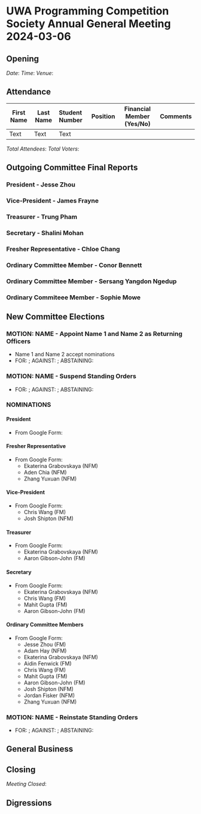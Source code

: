 # UWA Programming Competition Society Annual General Meeting 2024-03-06

## Opening
*Date*:
*Time*:
*Venue*:

## Attendance


| First Name | Last Name | Student Number | Position | Financial Member (Yes/No) | Comments |
| ---------- | --------- |:-------------- | -------- | ------ | -------- |
| Text       | Text      | Text           |          |        |          |

*Total Attendees*:
*Total Voters*:

## Outgoing Committee Final Reports
### President - Jesse Zhou
### Vice-President - James Frayne
### Treasurer - Trung Pham
### Secretary - Shalini Mohan
### Fresher Representative - Chloe Chang
### Ordinary Committee Member - Conor Bennett
### Ordinary Committee Member - Sersang Yangdon Ngedup
### Ordinary Commiteee Member - Sophie Mowe

## New Committee Elections
### MOTION: NAME - Appoint Name 1 and Name 2 as Returning Officers
- Name 1 and Name 2 accept nominations
- FOR: ; AGAINST: ; ABSTAINING:

### MOTION: NAME - Suspend Standing Orders
- FOR: ; AGAINST: ; ABSTAINING:

### NOMINATIONS
#### President
- From Google Form:
#### Fresher Representative
- From Google Form:
    - Ekaterina Grabovskaya (NFM)
    - Aden Chia (NFM)
    - Zhang Yuxuan (NFM)
#### Vice-President
- From Google Form:
    - Chris Wang (FM)
    - Josh Shipton (NFM)
#### Treasurer
- From Google Form:
    - Ekaterina Grabovskaya (NFM)
    - Aaron Gibson-John (FM)
#### Secretary
- From Google Form:
    - Ekaterina Grabovskaya (NFM)
    - Chris Wang (FM)
    - Mahit Gupta (FM)
    - Aaron Gibson-John (FM)
#### Ordinary Committee Members
- From Google Form:
    - Jesse Zhou (FM)
    - Adam Hay (NFM)
    - Ekaterina Grabovskaya (NFM)
    - Aidin Fenwick (FM)
    - Chris Wang (FM)
    - Mahit Gupta (FM)
    - Aaron Gibson-John (FM)
    - Josh Shipton (NFM)
    - Jordan Fisker (NFM)
    - Zhang Yuxuan (NFM)

### MOTION: NAME - Reinstate Standing Orders
- FOR: ; AGAINST: ; ABSTAINING:

## General Business

## Closing
*Meeting Closed*:

## Digressions
